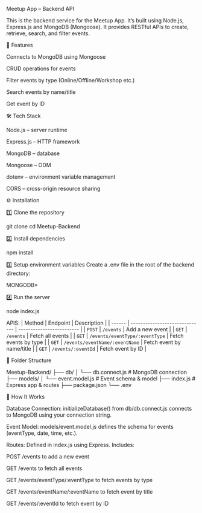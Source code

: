 
Meetup App – Backend API

This is the backend service for the Meetup App.
It’s built using Node.js, Express.js and MongoDB (Mongoose).
It provides RESTful APIs to create, retrieve, search, and filter events.

🚀 Features

Connects to MongoDB using Mongoose

CRUD operations for events

Filter events by type (Online/Offline/Workshop etc.)

Search events by name/title

Get event by ID

🛠️ Tech Stack

Node.js – server runtime

Express.js – HTTP framework

MongoDB – database

Mongoose – ODM

dotenv – environment variable management

CORS – cross-origin resource sharing

⚙️ Installation

1️⃣ Clone the repository

   git clone <repo-url>
   cd Meetup-Backend

2️⃣ Install dependencies

   npm install

3️⃣ Setup environment variables
Create a .env file in the root of the backend directory:

   MONGODB=<your-mongodb-connection-string>

4️⃣ Run the server

   node index.js

APIS:
| Method | Endpoint                       | Description               |
| ------ | ------------------------------ | ------------------------- |
| `POST` | `/events`                      | Add a new event           |
| `GET`  | `/events`                      | Fetch all events          |
| `GET`  | `/events/eventType/:eventType` | Fetch events by type      |
| `GET`  | `/events/eventName/:eventName` | Fetch event by name/title |
| `GET`  | `/events/:eventId`             | Fetch event by ID         |


📂 Folder Structure

Meetup-Backend/
 ├── db/
 │   └── db.connect.js        # MongoDB connection
 ├── models/
 │   └── event.model.js       # Event schema & model
 ├── index.js                 # Express app & routes
 ├── package.json
 └── .env

📝 How It Works

Database Connection:
initializeDatabase() from db/db.connect.js connects to MongoDB using your connection string.

Event Model:
models/event.model.js defines the schema for events (eventType, date, time, etc.).

Routes:
Defined in index.js using Express. Includes:

POST /events to add a new event

GET /events to fetch all events

GET /events/eventType/:eventType to fetch events by type

GET /events/eventName/:eventName to fetch event by title

GET /events/:eventId to fetch event by ID
